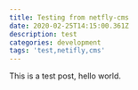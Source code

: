 ```yaml
---
title: Testing from netfly-cms
date: 2020-02-25T14:15:00.361Z
description: test
categories: development
tags: 'test,netifly,cms'
---
```

This is a test post, hello world.
